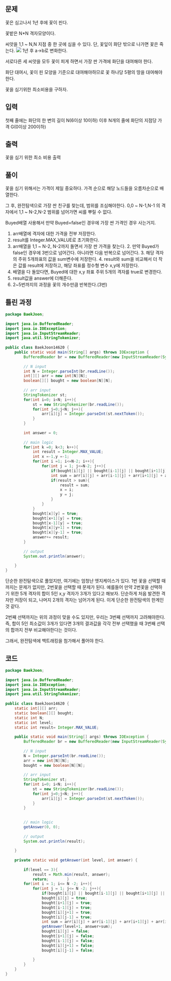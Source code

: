 ## 문제

꽃은 심고나서 1년 후에 꽃이 핀다.

꽃밭은 N\*N 격자모양이다.

씨앗을 1,1 ~ N,N 지점 중 한 곳에 심을 수 있다.
단, 꽃잎이 화단 밖으로 나가면 꽃은 죽는다.
![](https://i.imgur.com/ibkobjm.png)
1년 후 a->b로 변화한다.

서로다른 세 씨앗을 모두 꽃이 피게 하면서 가장 싼 가격에 화단을 대여해야 한다.

화단 대여시, 꽃이 핀 모양을 기준으로 대여해야하므로 꽃 하나당 5평의 땅을 대여해야 한다.

꽃을 심기위한 최소비용을 구하자.

## 입력
첫째 줄에는 화단의 한 변의 길이 N(6이상 10이하)
이후 N개의 줄에 화단의 지점당 가격 G(0이상 200이하)

## 출력
꽃을 심기 위한 최소 비용 출력

## 풀이

꽃을 심기 위해서는 가격이 제일 중요하다.
가격 순으로 해당 노드들을 오름차순으로 배열한다.

그 후, 완전탐색으로 가장 싼 친구를 찾는데, 범위를 조심해야한다.
0,0 ~ N-1,N-1 의 격자에서 1,1 ~ N-2,N-2 범위를 넘어가면 씨를 뿌릴 수 없다.

Buyed배열 사용해서 만약 Buyed=false인 경우에 가장 싼 가격인 경우 사는거지.

1. arr배열에 격자에 대한 가격을 전부 저장한다.
2. result를 Integer.MAX_VALUE로 초기화한다.
3. arr배열을 1,1 ~ N-2, N-2까지 돌면서 가장 싼 가격을 찾는다.
	2. 만약 Buyed가 false인 경우에 3번으로 넘어간다. 아니라면 다음 반복으로 넘어간다.
	3. 해당 격자의 주위 5개좌표의 값을 sum변수에 저장한다.
	4. result와 sum을 비교해서 더 작은 값를 result에 저장하고, 해당 좌표를 정수형 변수 x,y에 저장한다.
4. 배열을 다 돌았다면, Buyed에 대한 x,y 좌표 주위 5개의 격자를 true로 변경한다.
5. result값을 answer에 더해준다.
6. 2~5번까지의 과정을 꽃의 개수만큼 반복한다.(3번)

## 틀린 과정

```java
package BaekJoon;  
  
import java.io.BufferedReader;  
import java.io.IOException;  
import java.io.InputStreamReader;  
import java.util.StringTokenizer;  
  
public class BaekJoon14620 {  
    public static void main(String[] args) throws IOException {  
        BufferedReader br = new BufferedReader(new InputStreamReader(System.in));  
  
        // N input  
        int N = Integer.parseInt(br.readLine());  
        int[][] arr = new int[N][N];  
        boolean[][] bought = new boolean[N][N];  
  
        // arr input  
        StringTokenizer st;  
        for(int i=0; i<N; i++){  
            st = new StringTokenizer(br.readLine());  
            for(int j=0;j<N; j++){  
                arr[i][j] = Integer.parseInt(st.nextToken());  
            }  
        }  
  
        int answer = 0;  
  
        // main logic  
        for(int k =0; k<3; k++){  
            int result = Integer.MAX_VALUE;  
            int x =-1,y =-1;  
            for(int i =1; i<=N-2; i++){  
                for(int j = 1; j<=N-2; j++){  
                    if(bought[i][j] || bought[i-1][j] || bought[i+1][j] || bought[i][j-1] || bought[i][j+1]) continue;  
                    int sum = arr[i][j] + arr[i-1][j] + arr[i+1][j] + arr[i][j-1] + arr[i][j+1];  
                    if(result > sum){  
                        result = sum;  
                        x = i;  
                        y = j;  
                    }  
                }  
            }  
            bought[x][y] = true;  
            bought[x+1][y] = true;  
            bought[x-1][y] = true;  
            bought[x][y+1] = true;  
            bought[x][y-1] = true;  
            answer+= result;  
        }  
  
        // output  
        System.out.println(answer);  
  
    }  
}
```
단순한 완전탐색으로 풀었지만, 여기에는 엄청난 엣지케이스가 있다.
1번 꽃을 선택할 때까지는 문제가 없지만, 2번꽃을 선택할 때 문제가 된다.
예를들어 만약 2번꽃을 선택하기 위한 5개 격자의 합이 5인 x,y 격자가 3개가 있다고 해보자.
단순하게 처음 발견한 격자만 저장이 되고, 나머지 2개의 격자는 넘어가게 된다.
이게 단순한 완전탐색의 한계인 것 같다.

2번째 선택까지는 위의 과정이 맞을 수도 있지만, 우리는 3번째 선택까지 고려해야한다.
즉, 합이 5인 최소값이 3개가 있다면 3개의 결과값을 각각 전부 선택했을 때 3번째 선택의 합까지 전부 비교해야한다는 것이다.

그래서, 완전탐색에 백트래킹을 첨가해서 풀어야 한다.

## 코드

```java
package BaekJoon;  
  
import java.io.BufferedReader;  
import java.io.IOException;  
import java.io.InputStreamReader;  
import java.util.StringTokenizer;  
  
public class BaekJoon14620 {  
    static int[][] arr;  
    static boolean[][] bought;  
    static int N;  
    static int level;  
    static int result= Integer.MAX_VALUE;  
  
    public static void main(String[] args) throws IOException {  
        BufferedReader br = new BufferedReader(new InputStreamReader(System.in));  
  
        // N input  
        N = Integer.parseInt(br.readLine());  
        arr = new int[N][N];  
        bought = new boolean[N][N];  
  
        // arr input  
        StringTokenizer st;  
        for(int i=0; i<N; i++){  
            st = new StringTokenizer(br.readLine());  
            for(int j=0;j<N; j++){  
                arr[i][j] = Integer.parseInt(st.nextToken());  
            }  
        }  
  
  
        // main logic  
        getAnswer(0, 0);  
  
        // output  
        System.out.println(result);  
  
    }  
  
    private static void getAnswer(int level, int answer) {  
  
        if(level == 3){  
            result = Math.min(result, answer);  
            return;        }  
        for(int i = 1; i<= N -2; i++){  
            for(int j = 1; j<= N -2; j++){  
                if(bought[i][j] || bought[i-1][j] || bought[i+1][j] || bought[i][j-1] || bought[i][j+1]) continue;  
                bought[i][j] = true;  
                bought[i+1][j] = true;  
                bought[i-1][j] = true;  
                bought[i][j+1] = true;  
                bought[i][j-1] = true;  
                int sum = arr[i][j] + arr[i-1][j] + arr[i+1][j] + arr[i][j-1] + arr[i][j+1];  
                getAnswer(level+1, answer+sum);  
                bought[i][j] = false;  
                bought[i+1][j] = false;  
                bought[i-1][j] = false;  
                bought[i][j+1] = false;  
                bought[i][j-1] = false;  
  
            }  
        }  
    }  
}
```